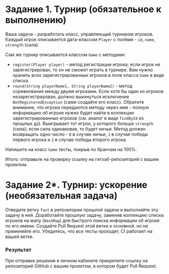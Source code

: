 # Задание 1. Турнир (обязательное к выполнению)
Ваша задача - разработать класс, управляющий турниром игроков. Каждый игрок описывается дата-классом `Player` с полями - `id`, `name`, `strength` (сила).

Сам же турнир описывается классом `Game` с методами:
* `register(Player player)` - метод регистрации игрока; если игрок не зарегистрирован, то он не сможет играть в турнире. Вам нужно хранить всех зарегистрированных игроков в поле класса `Game` в виде списка.
* `round(String playerName1, String playerName2)` - метод соревнования между двумя игроками. Если хотя бы один из игроков незарегистрирован, должно выкинуться исключение `NotRegisteredException` (сами создайте его класс). Обратите внимание, что игроки передаются методу через имя - полную информацию об игроке нужно будет найти в коллекции зарегистрированных игроков (см. аналог в виде `findById` из прошлых дз). Выигрывает тот игрок, у которого больше `strength` (сила); если сила одинаковая, то будет ничья. Метод должен возвращать одно число - `0` в случае ничьи, `1` в случае победы первого игрока и `2` в случае победы второго игрока.

Напишите на класс `Game` тесты, покрыв по бранчам на 100%.

Итого: отправьте на проверку ссылку на гитхаб-репозиторий с вашим проектом. 

# Задание 2*. Турнир: ускорение (необязательная задача)

Отведите ветку `fast` в репозитории прошлой задачи и выполняйте эту задачу в ней.
Доработайте прошлую задачу, заменив коллекцию списка игроков на мапу (`HashMap`) для быстрого поиска информации об игроке по его имени.
Создайте Pull Request этой ветки к основной, но не применяйте его.
Убедитесь, что все тесты проходят, CI работает на вашей ветке.

### Результат
При отправке решения в личном кабинете прикрепите ссылку на репозиторий GitHub с вашим проектом, в котором будет Pull Request. 
